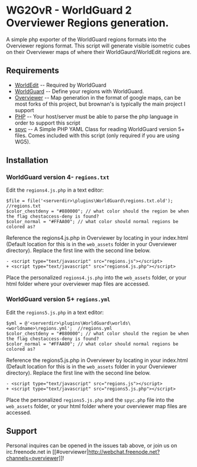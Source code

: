 WG2OvR - WorldGuard 2 Overviewer Regions generation.
=============

A simple php exporter of the WorldGuard regions formats into the Overviewer regions format. This script will generate visible isometric cubes on their Overviewer maps of where their WorldGaurd/WorldEdit regions are.

Requirements
-------

* [WorldEdit](http://www.sk89q.com/projects/worldedit/) -- Required by WorldGuard
* [WorldGuard](http://www.sk89q.com/projects/worldguard/) -- Define your regions with WorldGuard.
* [Overviewer](https://github.com/brownan/Minecraft-Overviewer) -- Map generation in the format of google maps, can be most forks of this project, but brownan's is typically the main project I support
* [PHP](http://php.net/) -- Your host/server must be able to parse the php language in order to support this script
* [spyc](http://code.google.com/p/spyc/) -- A Simple PHP YAML Class for reading WorldGuard version 5+ files. Comes included with this script (only required if you are using WG5).

Installation
-------

### WorldGuard version 4-  `regions.txt`

Edit the `regions4.js.php` in a text editor:
    
    $file = file('<serverdir>\plugins\WorldGuard\regions.txt.old'); //regions.txt    
    $color_chestdeny = "#880000"; // what color should the region be when the flag chestaccess-deny is found?    
    $color_normal = "#FFAA00"; // what color should normal regions be colored as?
    
Reference the regions4.js.php in Overviewer by locating in your index.html (Default location for this is in the `web_assets` folder in your Overviewer directory). Replace the first line with the second line below.

    - <script type="text/javascript" src="regions.js"></script>
    + <script type="text/javascript" src="regions4.js.php"></script>
    
Place the personalized `regions4.js.php` into the `web_assets` folder, or your html folder where your overviewer map files are accessed.
    
### WorldGuard version 5+  `regions.yml`

Edit the `regions5.js.php` in a text editor:
    
    $yml = @'<serverdir>\plugins\WorldGuard\worlds\<worldname>\regions.yml';  //regions.yml
    $color_chestdeny = "#880000"; // what color should the region be when the flag chestaccess-deny is found?
    $color_normal = "#FFAA00"; // what color should normal regions be colored as?
    
Reference the regions5.js.php in Overviewer by locating in your index.html (Default location for this is in the `web_assets` folder in your Overviewer directory). Replace the first line with the second line below.

    - <script type="text/javascript" src="regions.js"></script>
    + <script type="text/javascript" src="regions5.js.php"></script>
    
Place the personalized `regions5.js.php` and the `spyc.php` file into the `web_assets` folder, or your html folder where your overviewer map files are accessed.

Support
-------

Personal inquires can be opened in the issues tab above, or join us on irc.freenode.net in [[#overviewer|http://webchat.freenode.net?channels=overviewer]]!